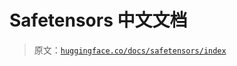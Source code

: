 # Safetensors 中文文档

> 原文：[`huggingface.co/docs/safetensors/index`](https://huggingface.co/docs/safetensors/index)
